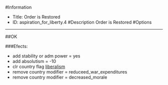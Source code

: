 #Information
 - Title: Order is Restored
 - ID: aspiration_for_liberty.4
#Description
Order is Restored
#Options

___
##OK

###Efects:<ul><li>add stability or adm power = yes</li><li>add absolutism = -10</li><li>clr country flag [liberalism](../flags/liberalism.md)</li><li>remove country modifier = reduceed_war_expenditures</li><li>remove country modifier = decreased_morale</li></ul>
